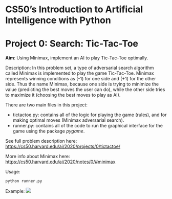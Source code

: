 # CS50’s Introduction to Artificial Intelligence with Python
# Project 0: Search: Tic-Tac-Toe

**Aim**: Using Minimax, implement an AI to play Tic-Tac-Toe optimally.

Description: In this problem set, a type of adversarial search algorithm called Minimax is implemented to play the game Tic-Tac-Toe. Minimax represents winning conditions as (-1) for one side and (+1) for the other side. Thus the name Minimax, because one side is trying to minimize the value (predicting the best moves the user can do), while the other side tries to maximize it (choosing the best moves to play as AI).

There are two main files in this project:  
- tictactoe.py: contains all of the logic for playing the game (rules), and for making optimal moves (Minimax adversarial search).  
- runner.py: contains all of the code to run the graphical interface for the game using the package *pygame*.

See full problem description here: https://cs50.harvard.edu/ai/2020/projects/0/tictactoe/

More info about Minimax here: https://cs50.harvard.edu/ai/2020/notes/0/#minimax

Usage:
```
python runner.py
```

Example:
<img src="https://cs50.harvard.edu/ai/2020/projects/0/tictactoe/images/game.png">
